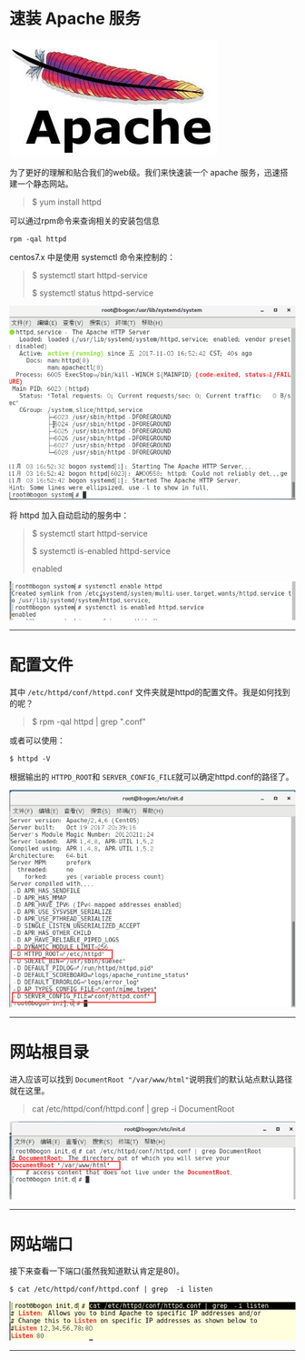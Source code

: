 # 速装 Apache 服务

![](/assets/8335fafd-1c9a-43e7-b380-8be82760ff88import.png)

为了更好的理解和贴合我们的web级。我们来快速装一个 apache 服务，迅速搭建一个静态网站。

> $ yum install httpd

可以通过rpm命令来查询相关的安装包信息

```
rpm -qal httpd
```

centos7.x 中是使用 systemctl 命令来控制的：

> $ systemctl start httpd-service
>
> $ systemctl status httpd-service

![](/assets/b22699b9-f3b8-4328-b162-231f40480273import.png)

将 httpd 加入自动启动的服务中：

> $ systemctl start httpd-service
>
> $ systemctl is-enabled httpd-service
>
> enabled

![](/assets/43c7a4e3-00c4-4251-af4e-83786632e76fimport.png)

---

# 配置文件

其中 `/etc/httpd/conf/httpd.conf`  文件夹就是httpd的配置文件。我是如何找到的呢？

> $ rpm -qal httpd \| grep ".conf"

或者可以使用：

```
$ httpd -V
```

根据输出的 `HTTPD_ROOT`和 `SERVER_CONFIG_FILE`就可以确定httpd.conf的路径了。

![](/assets/b5565ae4-27ab-4aa2-9cf7-31edcae93adaimport.png)

---

# 网站根目录

进入应该可以找到 `DocumentRoot "/var/www/html"`说明我们的默认站点默认路径就在这里。

> cat /etc/httpd/conf/httpd.conf \| grep -i DocumentRoot

![](/assets/7088f7ce-329c-4f2c-a600-0c4e9c070a8bimport.png)

---

# 网站端口

接下来查看一下端口\(虽然我知道默认肯定是80\)。

```
$ cat /etc/httpd/conf/httpd.conf | grep  -i listen
```

![](/assets/da0da257-0897-4cb9-9a21-1857342057ebimport.png)

---



